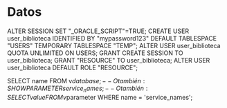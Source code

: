 # Datos
ALTER SESSION SET "_ORACLE_SCRIPT"=TRUE;
CREATE USER user_biblioteca IDENTIFIED BY "mypassword123"
DEFAULT TABLESPACE "USERS"
TEMPORARY TABLESPACE "TEMP";
ALTER USER user_biblioteca QUOTA UNLIMITED ON USERS;
GRANT CREATE SESSION TO user_biblioteca;
GRANT "RESOURCE" TO user_biblioteca;
ALTER USER user_biblioteca DEFAULT ROLE "RESOURCE";

SELECT name FROM v$database;
-- O también:
SHOW PARAMETER service_names;
-- O también:
SELECT value FROM v$parameter WHERE name = 'service_names';
